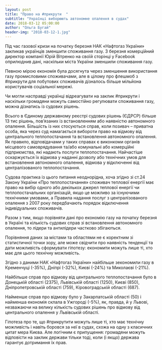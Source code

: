 ```yaml
---
layout: post
title: "Право на #прикрути  "
subtitle: "Українці виборюють автономне опалення в судах"
date: 2018-03-12 05:00:00
author: "Ольга Бугай"
header-img: "2018-03-12-1.jpg"
---
```


Під час газової кризи на початку березня НАК «Нафтогаз України» закликав українців зменшити споживання газу. 3 березня комерційний директор компанії Юрій Вітренко на своїй сторінці у Facebook оприлюднив дані, наскільки міста України зменшили споживання газу. 

Певною мірою економія була досягнута через зменшення використання газу промисловими споживачами, але в цілому про флешмоб з #прикрути для побутових споживачів дізналось більше мільйона користувачів соціальної мережі.

Чи могли насправді українці відреагувати на заклик #прикрути і наскільки громадяни можуть самостійно регулювати споживання газу, можна дізнатись із судових рішень.

Всього в Єдиному державному реєстрі судових рішень (ЄДРСР) більше 13 тис рішень, пов’язаних із встановленням або наявністю автономного опалення. Більшість із них стосуються справ, коли позивач – приватна особа, яка через суд намагається вибороти право на відмову від центрального теплопостачання та встановлення автономного опалення. Як правило, відповідачами у таких справах є виконкоми органів місцевого самоврядування та/або комунальні або комерційні підприємства, які надають послуги теплопостачання. Найчастіше оскаржується їх відмова у наданні дозволу або технічних умов для встановлення автономного опалення, відмова у відключенні від централізованого теплопостачання.

Судова практика із цього питання неоднорідна, хоча згідно зі ст.24 Закону України «Про теплопостачання» споживач теплової енергії має право на вибір одного або декількох джерел теплової енергії чи теплопостачальних організацій, якщо це можливо за існуючими технічними умовами, а Правила надання послуг з централізованого опалення з 2007 року передбачають порядок відключення індивідуальних споживачів.

Разом з тим, якщо порівняти дані про економію газу на початку березня в Україні та кількість судових справ зі встановлення автономного опалення, то лідери та антилідери частково збігаються. 

Порівняння даних за містами та областями не є коректним зі статистичної точки зору, але може свідчити про наявність тенденції та дати можливість сформувати гіпотезу: економити можуть лише ті, хто має для цього технічну можливість.

Згідно з даними НАК «Нафтогаз України» найбільше зекономили газу в Кременчуці (-35%), Дніпрі (-32%), Києві (-24%) та Миколаєві (-21%). 

Найбільше справ про відмову від центрального теплопостачання було в Донецькій області (2375), Львівській області (1250), Києві (850), Дніпропетровській області (759), Кіровоградській області (687).

Найменше справ про відмову було у Закарпатській області (50) і найменша економія склала в Ужгороді (-5%), як, правда, й у Львові, незважаючи на велику кількість судових рішень про відмову від центрального опалення у Львівській області.

Гіпотеза про те, що #прикрутити можуть лише ті, хто має технічну можливість і навіть боровся за неї в судах, схожа на одну з класичних цитат мера Києва.  Але логічним є припущення: громадяни можуть відповісти на заклик держави тільки тоді, коли (і якщо) держава гарантує дотримання їх прав.
